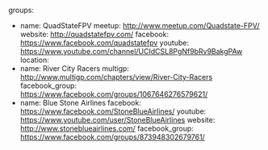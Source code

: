 groups:
  - name: QuadStateFPV
    meetup: http://www.meetup.com/Quadstate-FPV/
    website: http://quadstatefpv.com/
    facebook: https://www.facebook.com/quadstatefpv
    youtube: https://www.youtube.com/channel/UCIdCSL8PgNf9bRv9BakgPAw
    location: 
  - name: River City Racers
    multigp: http://www.multigp.com/chapters/view/River-City-Racers
    facebook_group: https://www.facebook.com/groups/1067646276579621/ 
  - name: Blue Stone Airlines
    facebook: https://www.facebook.com/StoneBlueAirlines/
    youtube: https://www.youtube.com/user/StoneBlueAirlines
    website: http://www.stoneblueairlines.com/
    facebook_group: https://www.facebook.com/groups/873948302679761/
    
